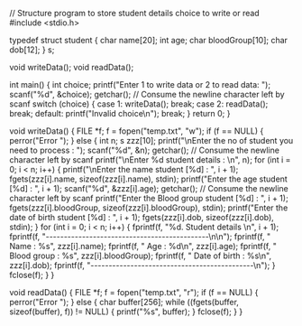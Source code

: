  // Structure program to store student details choice to write or read
#include <stdio.h>

typedef struct student
{
    char name[20];
    int age;
    char bloodGroup[10];
    char dob[12];
} s;

void writeData();
void readData();

int main()
{
    int choice;
    printf("Enter 1 to write data or 2 to read data: ");
    scanf("%d", &choice);
    getchar(); // Consume the newline character left by scanf
    switch (choice)
    {
        case 1:
            writeData();
            break;
        case 2:
            readData();
            break;
        default:
            printf("Invalid choice\n");
            break;
    }
    return 0;
}

void writeData()
{
    FILE *f;
    f = fopen("temp.txt", "w");
    if (f == NULL)
    {
        perror("Error ");
    }
    else
    {
        int n;
        s zzz[10];
        printf("\nEnter the no of student you need to process : ");
        scanf("%d", &n);
        getchar(); // Consume the newline character left by scanf
        printf("\nEnter %d student details : \n", n);
        for (int i = 0; i < n; i++)
        {
            printf("\nEnter the name student [%d] : ", i + 1);
            fgets(zzz[i].name, sizeof(zzz[i].name), stdin);
            printf("Enter the age student [%d] : ", i + 1);
            scanf("%d", &zzz[i].age);
            getchar(); // Consume the newline character left by scanf
            printf("Enter the Blood group student [%d] : ", i + 1);
            fgets(zzz[i].bloodGroup, sizeof(zzz[i].bloodGroup), stdin);
            printf("Enter the date of birth student [%d] : ", i + 1);
            fgets(zzz[i].dob, sizeof(zzz[i].dob), stdin);
        }
        for (int i = 0; i < n; i++)
        {
            fprintf(f, "%d. Student details \n", i + 1);
            fprintf(f, "---------------------------------------------\n\n");
            fprintf(f, "    Name          : %s", zzz[i].name);
            fprintf(f, "    Age           : %d\n", zzz[i].age);
            fprintf(f, "    Blood group   : %s", zzz[i].bloodGroup);
            fprintf(f, "    Date of birth : %s\n", zzz[i].dob);
            fprintf(f, "---------------------------------------------\n");
        }
        fclose(f);
    }
}

void readData()
{
    FILE *f;
    f = fopen("temp.txt", "r");
    if (f == NULL)
    {
        perror("Error ");
    }
    else
    {
        char buffer[256];
        while ((fgets(buffer, sizeof(buffer), f)) != NULL)
        {
            printf("%s", buffer);
        }
        fclose(f);
    }
}
